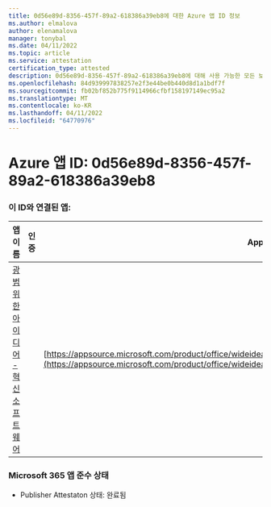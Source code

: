 ```yaml
---
title: 0d56e89d-8356-457f-89a2-618386a39eb8에 대한 Azure 앱 ID 정보
ms.author: elmalova
author: elenamalova
manager: tonybal
ms.date: 04/11/2022
ms.topic: article
ms.service: attestation
certification_type: attested
description: 0d56e89d-8356-457f-89a2-618386a39eb8에 대해 사용 가능한 모든 보안 및 규정 준수 정보입니다.
ms.openlocfilehash: 84d939997838257e2f3e44be0b440d8d1a1bdf7f
ms.sourcegitcommit: fb02bf852b775f9114966cfbf158197149ec95a2
ms.translationtype: MT
ms.contentlocale: ko-KR
ms.lasthandoff: 04/11/2022
ms.locfileid: "64770976"
---
```

# <a name="azure-app-id-0d56e89d-8356-457f-89a2-618386a39eb8"></a>Azure 앱 ID: 0d56e89d-8356-457f-89a2-618386a39eb8


### <a name="apps-associated-with-this-id"></a>이 ID와 연결된 앱:
| **앱 이름** | **인증** | **AppSource에서 보기** |
|--------------|---------------|-----------------------|
| [광범위한 아이디어 - 혁신 소프트웨어](../forward/wideideaspoweredbyidea2innovaitonswedenab.innovation_cloud_application.md) |  | [https://appsource.microsoft.com/product/office/wideideaspoweredbyidea2innovaitonswedenab.innovation_cloud_application](https://appsource.microsoft.com/product/office/wideideaspoweredbyidea2innovaitonswedenab.innovation_cloud_application) |

### <a name="microsoft-365-app-compliance-status"></a>Microsoft 365 앱 준수 상태
- Publisher Attestaton 상태: 완료됨
